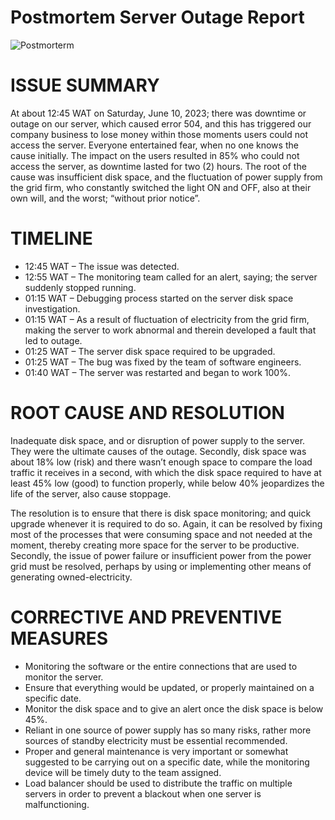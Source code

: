 # Postmortem Server Outage Report

![Postmorterm](https://github.com/Fort2020/alx-system_engineering-devops/assets/114498685/91d4ab2f-8686-48e3-ae2d-b47070a9baf7)

# ISSUE SUMMARY
 
At about 12:45 WAT on Saturday, June 10, 2023; there was downtime or outage on our server, which caused error 504, and this has triggered our company business to lose money within those moments users could not access the server. Everyone entertained fear, when no one knows the cause initially. The impact on the users resulted in 85% who could not access the server, as downtime lasted for two (2) hours. The root of the cause was insufficient disk space, and the fluctuation of power supply from the grid firm, who constantly switched the light ON and OFF, also at their own will, and the worst; “without prior notice”.
 
# TIMELINE
 
- 12:45 WAT – The issue was detected.
- 12:55 WAT – The monitoring team called for an alert, saying; the server suddenly stopped running.
- 01:15 WAT – Debugging process started on the server disk space investigation.
- 01:15 WAT – As a result of fluctuation of electricity from the grid firm, making the server to work abnormal and therein developed a fault that led to outage.
- 01:25 WAT – The server disk space required to be upgraded.
- 01:25 WAT – The bug was fixed by the team of software engineers.
- 01:40 WAT – The server was restarted and began to work 100%.
 
# ROOT CAUSE AND RESOLUTION
 
Inadequate disk space, and or disruption of power supply to the server. They were the ultimate causes of the outage. Secondly, disk space was about 18% low (risk) and there wasn’t enough space to compare the load traffic it receives in a second, with which the disk space required to have at least 45% low (good) to function properly, while below 40% jeopardizes the life of the server, also cause stoppage.
 
The resolution is to ensure that there is disk space monitoring; and quick upgrade whenever it is required to do so. Again, it can be resolved by fixing most of the processes that were consuming space and not needed at the moment, thereby creating more space for the server to be productive. Secondly, the issue of power failure or insufficient power from the power grid must be resolved, perhaps by using or implementing other means of generating owned-electricity.
 
# CORRECTIVE AND PREVENTIVE MEASURES
 
- Monitoring the software or the entire connections that are used to monitor the server.
- Ensure that everything would be updated, or properly maintained on a specific date.
- Monitor the disk space and to give an alert once the disk space is below 45%.
- Reliant in one source of power supply has so many risks, rather more sources of standby electricity must be essential recommended.
- Proper and general maintenance is very important or somewhat suggested to be carrying out on a specific date, while the monitoring device will be timely duty to the team assigned. 
- Load balancer should be used to distribute the traffic on multiple servers in order to prevent a blackout when one server is malfunctioning.
